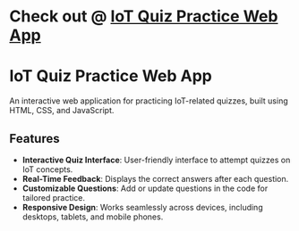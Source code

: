 # Check out @ [IoT Quiz Practice Web App](https://rahulkumar2112k.github.io/IOT-QUIZ-PRACTICE-WEB/)  
# IoT Quiz Practice Web App

An interactive web application for practicing IoT-related quizzes, built using HTML, CSS, and JavaScript.

## Features

- **Interactive Quiz Interface**: User-friendly interface to attempt quizzes on IoT concepts.
- **Real-Time Feedback**: Displays the correct answers after each question.
- **Customizable Questions**: Add or update questions in the code for tailored practice.
- **Responsive Design**: Works seamlessly across devices, including desktops, tablets, and mobile phones.


